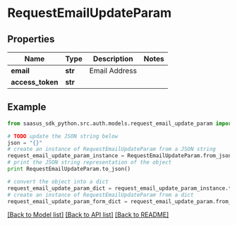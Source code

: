 # RequestEmailUpdateParam


## Properties

Name | Type | Description | Notes
------------ | ------------- | ------------- | -------------
**email** | **str** | Email Address | 
**access_token** | **str** |  | 

## Example

```python
from saasus_sdk_python.src.auth.models.request_email_update_param import RequestEmailUpdateParam

# TODO update the JSON string below
json = "{}"
# create an instance of RequestEmailUpdateParam from a JSON string
request_email_update_param_instance = RequestEmailUpdateParam.from_json(json)
# print the JSON string representation of the object
print RequestEmailUpdateParam.to_json()

# convert the object into a dict
request_email_update_param_dict = request_email_update_param_instance.to_dict()
# create an instance of RequestEmailUpdateParam from a dict
request_email_update_param_form_dict = request_email_update_param.from_dict(request_email_update_param_dict)
```
[[Back to Model list]](../README.md#documentation-for-models) [[Back to API list]](../README.md#documentation-for-api-endpoints) [[Back to README]](../README.md)


